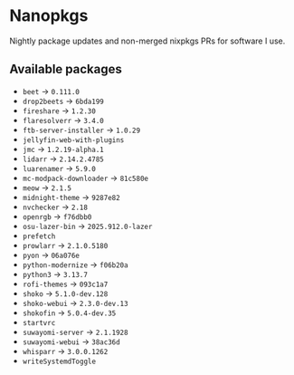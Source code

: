 <!--
SPDX-FileCopyrightText: 2025 Hana Kretzer <hanakretzer@gmail.com>

SPDX-License-Identifier: CC0-1.0
-->

# Nanopkgs

Nightly package updates and non-merged nixpkgs PRs for software I use.

## Available packages

- `beet` -> `0.111.0`
- `drop2beets` -> `6bda199`
- `fireshare` -> `1.2.30`
- `flaresolverr` -> `3.4.0`
- `ftb-server-installer` -> `1.0.29`
- `jellyfin-web-with-plugins`
- `jmc` -> `1.2.19-alpha.1`
- `lidarr` -> `2.14.2.4785`
- `luarenamer` -> `5.9.0`
- `mc-modpack-downloader` -> `81c580e`
- `meow` -> `2.1.5`
- `midnight-theme` -> `9287e82`
- `nvchecker` -> `2.18`
- `openrgb` -> `f76dbb0`
- `osu-lazer-bin` -> `2025.912.0-lazer`
- `prefetch`
- `prowlarr` -> `2.1.0.5180`
- `pyon` -> `06a076e`
- `python-modernize` -> `f06b20a`
- `python3` -> `3.13.7`
- `rofi-themes` -> `093c1a7`
- `shoko` -> `5.1.0-dev.128`
- `shoko-webui` -> `2.3.0-dev.13`
- `shokofin` -> `5.0.4-dev.35`
- `startvrc`
- `suwayomi-server` -> `2.1.1928`
- `suwayomi-webui` -> `38ac36d`
- `whisparr` -> `3.0.0.1262`
- `writeSystemdToggle`
